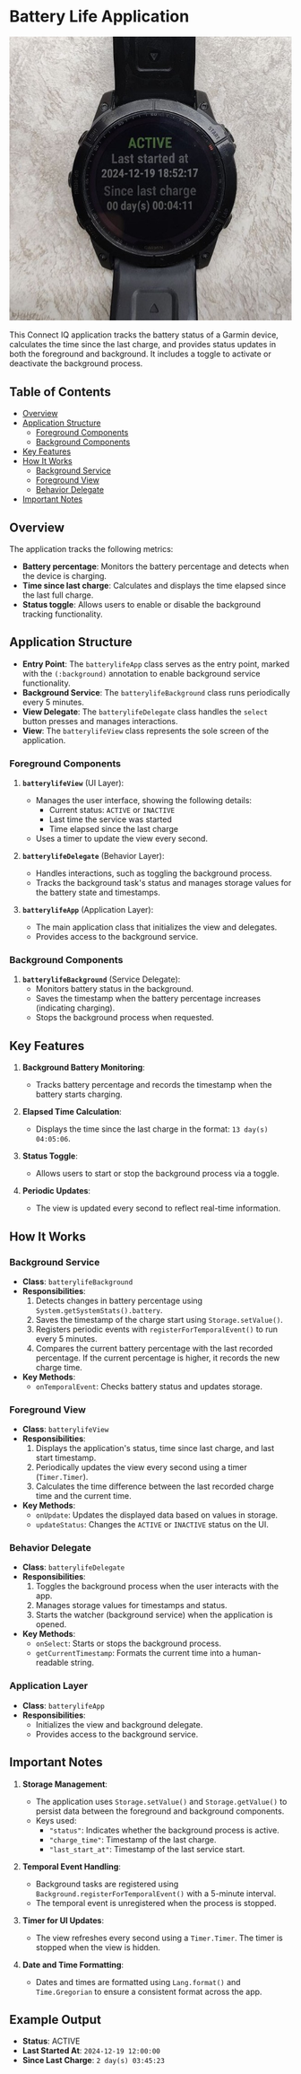 # Battery Life Application

![Image alt](https://github.com/vortgo/batterylife/blob/master/example.jpg)

This Connect IQ application tracks the battery status of a Garmin device, calculates the time since the last charge, and provides status updates in both the foreground and background. It includes a toggle to activate or deactivate the background process.

## Table of Contents

- [Overview](#overview)
- [Application Structure](#application-structure)
  - [Foreground Components](#foreground-components)
  - [Background Components](#background-components)
- [Key Features](#key-features)
- [How It Works](#how-it-works)
  - [Background Service](#background-service)
  - [Foreground View](#foreground-view)
  - [Behavior Delegate](#behavior-delegate)
- [Important Notes](#important-notes)

## Overview
The application tracks the following metrics:
- **Battery percentage**: Monitors the battery percentage and detects when the device is charging.
- **Time since last charge**: Calculates and displays the time elapsed since the last full charge.
- **Status toggle**: Allows users to enable or disable the background tracking functionality.

## Application Structure

- **Entry Point**: The `batterylifeApp` class serves as the entry point, marked with the `(:background)` annotation to enable background service functionality.
- **Background Service**: The `batterylifeBackground` class runs periodically every 5 minutes.
- **View Delegate**: The `batterylifeDelegate` class handles the `select` button presses and manages interactions.
- **View**: The `batterylifeView` class represents the sole screen of the application.

### Foreground Components

1. **`batterylifeView`** (UI Layer):
   - Manages the user interface, showing the following details:
     - Current status: `ACTIVE` or `INACTIVE`
     - Last time the service was started
     - Time elapsed since the last charge
   - Uses a timer to update the view every second.

2. **`batterylifeDelegate`** (Behavior Layer):
   - Handles interactions, such as toggling the background process.
   - Tracks the background task's status and manages storage values for the battery state and timestamps.

3. **`batterylifeApp`** (Application Layer):
   - The main application class that initializes the view and delegates.
   - Provides access to the background service.

### Background Components

1. **`batterylifeBackground`** (Service Delegate):
   - Monitors battery status in the background.
   - Saves the timestamp when the battery percentage increases (indicating charging).
   - Stops the background process when requested.

## Key Features

1. **Background Battery Monitoring**:
   - Tracks battery percentage and records the timestamp when the battery starts charging.

2. **Elapsed Time Calculation**:
   - Displays the time since the last charge in the format: `13 day(s) 04:05:06`.

3. **Status Toggle**:
   - Allows users to start or stop the background process via a toggle.

4. **Periodic Updates**:
   - The view is updated every second to reflect real-time information.

## How It Works

### Background Service
- **Class**: `batterylifeBackground`
- **Responsibilities**:
  1. Detects changes in battery percentage using `System.getSystemStats().battery`.
  2. Saves the timestamp of the charge start using `Storage.setValue()`.
  3. Registers periodic events with `registerForTemporalEvent()` to run every 5 minutes.
  4. Compares the current battery percentage with the last recorded percentage. If the current percentage is higher, it records the new charge time.
- **Key Methods**:
  - `onTemporalEvent`: Checks battery status and updates storage.

### Foreground View
- **Class**: `batterylifeView`
- **Responsibilities**:
  1. Displays the application's status, time since last charge, and last start timestamp.
  2. Periodically updates the view every second using a timer (`Timer.Timer`).
  3. Calculates the time difference between the last recorded charge time and the current time.
- **Key Methods**:
  - `onUpdate`: Updates the displayed data based on values in storage.
  - `updateStatus`: Changes the `ACTIVE` or `INACTIVE` status on the UI.

### Behavior Delegate
- **Class**: `batterylifeDelegate`
- **Responsibilities**:
  1. Toggles the background process when the user interacts with the app.
  2. Manages storage values for timestamps and status.
  3. Starts the watcher (background service) when the application is opened.
- **Key Methods**:
  - `onSelect`: Starts or stops the background process.
  - `getCurrentTimestamp`: Formats the current time into a human-readable string.

### Application Layer
- **Class**: `batterylifeApp`
- **Responsibilities**:
  - Initializes the view and background delegate.
  - Provides access to the background service.

## Important Notes

1. **Storage Management**:
   - The application uses `Storage.setValue()` and `Storage.getValue()` to persist data between the foreground and background components.
   - Keys used:
     - `"status"`: Indicates whether the background process is active.
     - `"charge_time"`: Timestamp of the last charge.
     - `"last_start_at"`: Timestamp of the last service start.

2. **Temporal Event Handling**:
   - Background tasks are registered using `Background.registerForTemporalEvent()` with a 5-minute interval.
   - The temporal event is unregistered when the process is stopped.

3. **Timer for UI Updates**:
   - The view refreshes every second using a `Timer.Timer`. The timer is stopped when the view is hidden.

4. **Date and Time Formatting**:
   - Dates and times are formatted using `Lang.format()` and `Time.Gregorian` to ensure a consistent format across the app.

## Example Output

- **Status**: ACTIVE
- **Last Started At**: `2024-12-19 12:00:00`
- **Since Last Charge**: `2 day(s) 03:45:23`

